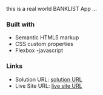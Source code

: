 this is a real world BANKLIST App ...


### Built with

- Semantic HTML5 markup
- CSS custom properties
- Flexbox
-javascript

### Links

- Solution URL: [solution URL](https://github.com/Manish-d-art/BANKLIST-App.git)
- Live Site URL: [live site URL](https://banklist-app-d-art.netlify.app)

